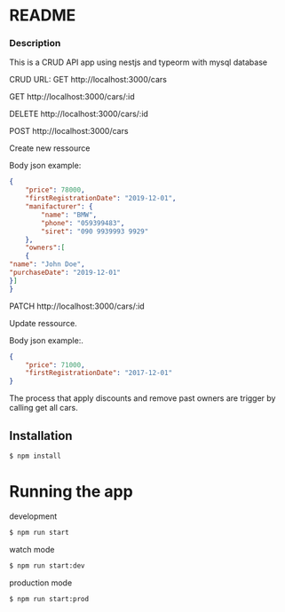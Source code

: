 # README #

### Description ###
This is a CRUD API app using nestjs and typeorm with mysql database


CRUD URL:
GET http://localhost:3000/cars
    
GET http://localhost:3000/cars/:id
    
DELETE http://localhost:3000/cars/:id
    
POST http://localhost:3000/cars
    
Create new ressource

Body json example:
```json
{
	"price": 78000,
  	"firstRegistrationDate": "2019-12-01",
  	"manifacturer": {
      	"name": "BMW",
      	"phone": "059399483",
      	"siret": "090 9939993 9929"
    },
  	"owners":[
    {
"name": "John Doe",
"purchaseDate": "2019-12-01"
}]
}
```
PATCH http://localhost:3000/cars/:id

Update ressource.

Body json example:.
```json
{
	"price": 71000,
  	"firstRegistrationDate": "2017-12-01"
}
```

The process that apply discounts and remove past owners are trigger by calling get all cars.


## Installation

```bash
$ npm install
```

# Running the app

development
```bash
$ npm run start
```
watch mode
```bash
$ npm run start:dev
```
production mode
```bash
$ npm run start:prod
```